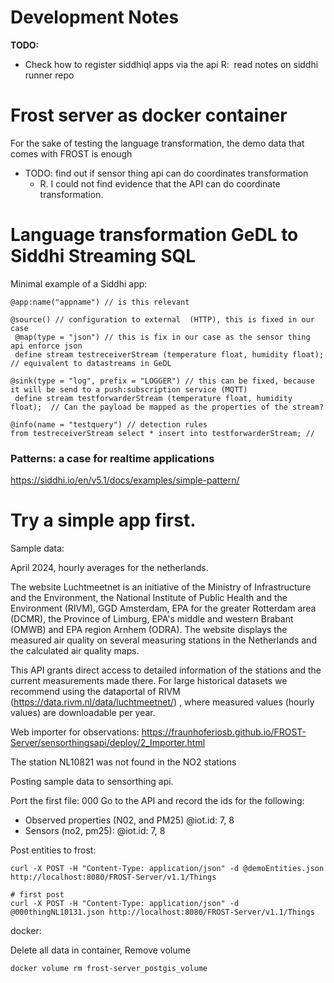 # Development Notes


**TODO:**
- Check how to register siddhiql apps via the api
R:  read notes on siddhi runner repo




# Frost server as docker container
For the sake of testing the language transformation, the demo data that comes with FROST is enough

- TODO: find out if sensor thing api can do coordinates transformation 
    - R. I could not find evidence that the API can do coordinate transformation.




# Language transformation GeDL to Siddhi Streaming SQL

Minimal example of a Siddhi app:

```
@app:name("appname") // is this relevant

@source() // configuration to external  (HTTP), this is fixed in our case 
 @map(type = "json") // this is fix in our case as the sensor thing api enforce json
 define stream testreceiverStream (temperature float, humidity float); // equivalent to datastreams in GeDL

@sink(type = "log", prefix = "LOGGER") // this can be fixed, because it will be send to a push:subscription service (MQTT)
 define stream testforwarderStream (temperature float, humidity float);  // Can the payload be mapped as the properties of the stream? 

@info(name = "testquery") // detection rules
from testreceiverStream select * insert into testforwarderStream; // 
```

### Patterns: a case for realtime applications

https://siddhi.io/en/v5.1/docs/examples/simple-pattern/


# Try a simple app first.


Sample data:


April 2024, hourly averages for the netherlands.

The website Luchtmeetnet is an initiative of the Ministry of Infrastructure and the Environment, the National Institute of Public Health and the Environment (RIVM), GGD Amsterdam, EPA for the greater Rotterdam area (DCMR), the Province of Limburg, EPA's middle and western Brabant (OMWB) and EPA region Arnhem (ODRA). The website displays the measured air quality on several measuring stations in the Netherlands and the calculated air quality maps.

This API grants direct access to detailed information of the stations and the current measurements made there. For large historical datasets we recommend using the dataportal of RIVM (https://data.rivm.nl/data/luchtmeetnet/) , where measured values ​​(hourly values) are downloadable per year.

Web importer for observations:
https://fraunhoferiosb.github.io/FROST-Server/sensorthingsapi/deploy/2_Importer.html


The station NL10821 was not found in the NO2 stations

Posting sample data to sensorthing api.

Port the first file: 000
Go to the API and record the ids for the following:
- Observed properties (N02, and PM25)
@iot.id:	7, 8
- Sensors (no2, pm25):
@iot.id:	7, 8



Post entities to frost:

```shell
curl -X POST -H "Content-Type: application/json" -d @demoEntities.json http://localhost:8080/FROST-Server/v1.1/Things

# first post
curl -X POST -H "Content-Type: application/json" -d @000thingNL10131.json http://localhost:8080/FROST-Server/v1.1/Things 
```


docker:

Delete all data in container, Remove volume

```shell 
docker volume rm frost-server_postgis_volume
``` 